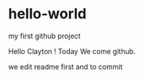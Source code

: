# hello-world
my first github project


Hello Clayton ! Today We come github.       


we edit readme first and to commit   
